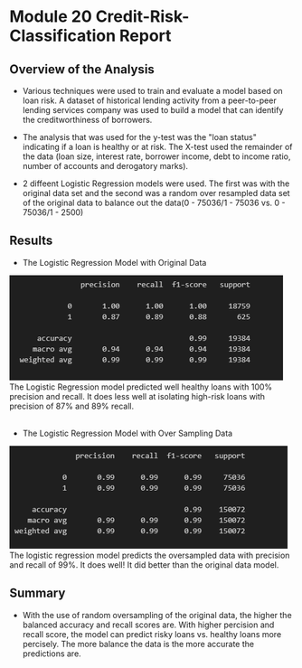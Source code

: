 # Module 20 Credit-Risk-Classification Report

## Overview of the Analysis

- Various techniques were used to train and evaluate a model based on loan risk. A dataset of historical lending activity from a peer-to-peer lending services company was used to build a model that can identify the creditworthiness of borrowers.

- The analysis that was used for the y-test was the "loan status" indicating if a loan is healthy or at risk.  The X-test used the remainder of the data (loan size, interest rate, borrower income, debt to income ratio, number of accounts and derogatory marks).

- 2 diffeent Logistic Regression models were used.  The first was with the original data set and the second was a random over resampled data set of the original data to balance out the data(0 - 75036/1 - 75036 vs. 0 - 75036/1 - 2500)

## Results

- The Logistic Regression Model with Original Data

![alt text](images/logical_regression_model.PNG)
<br />
The Logistic Regression model predicted well healthy loans with 100% precision and recall. It does less well at isolating high-risk loans with precision of 87% and 89% recall.
<br />
<br />
- The Logistic Regression Model with Over Sampling Data
 
![alt text](images/random_oversampling_model.PNG)
<br />
The logistic regression model predicts the oversampled data with precision and recall of 99%.  It does well!  It did better than the original data model.


## Summary

- With the use of random oversampling of the original data, the higher the balanced accuracy and recall scores are. With higher percision and recall score, the model can predict risky loans vs. healthy loans more percisely.  The more balance the data is the more accurate the predictions are.
